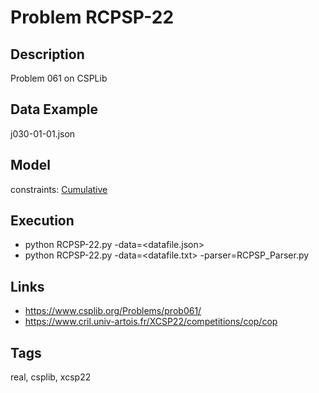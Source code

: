 # Problem RCPSP-22
## Description
Problem 061 on CSPLib

## Data Example
  j030-01-01.json

## Model
  constraints: [Cumulative](http://pycsp.org/documentation/constraints/Cumulative)

## Execution
  - python RCPSP-22.py -data=<datafile.json>
  - python RCPSP-22.py -data=<datafile.txt> -parser=RCPSP_Parser.py

## Links
  - https://www.csplib.org/Problems/prob061/
  - https://www.cril.univ-artois.fr/XCSP22/competitions/cop/cop

## Tags
  real, csplib, xcsp22
